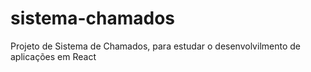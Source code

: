 # sistema-chamados
Projeto de Sistema de Chamados, para estudar o desenvolvilmento de aplicações em React
